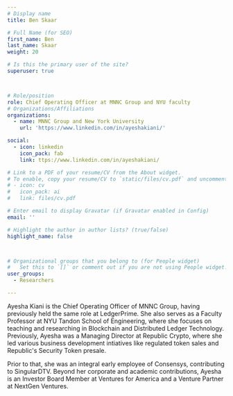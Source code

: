```yaml
---
# Display name
title: Ben Skaar

# Full Name (for SEO)
first_name: Ben
last_name: Skaar
weight: 20

# Is this the primary user of the site?
superuser: true



# Role/position
role: Chief Operating Officer at MNNC Group and NYU faculty
# Organizations/Affiliations
organizations:
  - name: MNNC Group and New York University
    url: 'https://www.linkedin.com/in/ayeshakiani/'

social:
  - icon: linkedin
    icon_pack: fab
    link: ttps://www.linkedin.com/in/ayeshakiani/

# Link to a PDF of your resume/CV from the About widget.
# To enable, copy your resume/CV to `static/files/cv.pdf` and uncomment the lines below.
# - icon: cv
#   icon_pack: ai
#   link: files/cv.pdf

# Enter email to display Gravatar (if Gravatar enabled in Config)
email: ''

# Highlight the author in author lists? (true/false)
highlight_name: false



# Organizational groups that you belong to (for People widget)
#   Set this to `[]` or comment out if you are not using People widget.
user_groups:
  - Researchers

---
```


Ayesha Kiani is the Chief Operating Officer of MNNC Group, having previously held the same role at LedgerPrime. She also serves as a Faculty Professor at NYU Tandon School of Engineering, where she focuses on teaching and researching in Blockchain and Distributed Ledger Technology. Previously, Ayesha was a Managing Director at Republic Crypto, where she led various business development intiatives like regulated token sales and Republic's Security Token presale.

Prior to that, she was an integral early employee of Consensys, contributing to SingularDTV. Beyond her corporate and academic contributions, Ayesha is an Investor Board Member at Ventures for America and a Venture Partner at NextGen Ventures.

